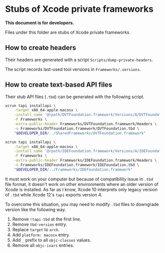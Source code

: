 Stubs of Xcode private frameworks
==================================

**This document is for developers.**

Files under this folder are stubs of Xcode private frameworks.

How to create headers
---------------------

Their headers are generated with a script `Scripts/dump-private-headers`.

The script records last-used tool versions in `Frameworks/.versions`.

How to create text-based API files
----------------------------------

Their stub API files (`.tbd`) can be generated with the following script.

```sh
xcrun tapi installapi \
    -target x86_64-apple-macosx \
    -install_name '@rpath/DVTFoundation.framework/Versions/A/DVTFoundation' \
    -F Frameworks \
    -extra-public-header Frameworks/DVTFoundation.framework/Headers \
    -o Frameworks/DVTFoundation.framework/DVTFoundation.tbd \
    "$DEVELOPER_DIR/../SharedFrameworks/DVTFoundation.framework"

xcrun tapi installapi \
    -target x86_64-apple-macosx \
    -install_name '@rpath/IDEFoundation.framework/Versions/A/IDEFoundation' \
    -F Frameworks \
    -extra-public-header Frameworks/IDEFoundation.framework/Headers \
    -o Frameworks/IDEFoundation.framework/IDEFoundation.tbd \
    "$DEVELOPER_DIR/../Frameworks/IDEFoundation.framework"
```

It must work on your computer but because of compatibility issue in `.tbd` file format, it doesn't work on other environments where an older version of Xcode is installed.
As far as I know, Xcode 10 interprets only legacy version of `.tbd` while Xcode 12's `tapi` exports version 4.

To overcome this situation, you may need to modify `.tbd` files to downgrade version like the following way.

1. Remove `!tapi-tbd` at the first line.
2. Remove `tbd-version` entry.
3. Replace `target` to `arch`.
4. Add `platform: macosx` entry.
5. Add `_` prefix to all `objc-classes` values.
6. Remove all `objc-ivars` entries.
